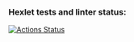 ### Hexlet tests and linter status:
[![Actions Status](https://github.com/affonja/php-project-57/actions/workflows/hexlet-check.yml/badge.svg)](https://github.com/affonja/php-project-57/actions)
